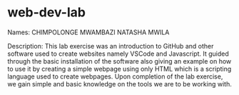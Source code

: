 # web-dev-lab
Names: CHIMPOLONGE MWAMBAZI
        NATASHA MWILA

Description: This lab exercise was an introduction to GitHub and other software used to create websites namely VSCode and Javascript.
It guided through the basic installation of the software also giving an example on how to use it by creating a simple webpage using only HTML which is a scripting language used to create webpages. Upon completion of the lab exercise, we gain simple and basic knowledge on the tools we are to be working with.
